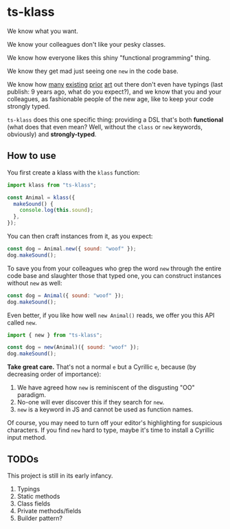 # ts-klass

We know what you want.

We know your colleagues don't like your pesky classes.

We know how everyone likes this shiny "functional programming" thing.

We know they get mad just seeing one `new` in the code base.

We know how [many](https://www.npmjs.com/package/klas) [existing](https://www.npmjs.com/package/clazz) [prior](https://www.npmjs.com/package/klass) [art](https://www.npmjs.com/package/klazz) out there don't even have typings (last publish: 9 years ago, what do you expect?), and we know that you and your colleagues, as fashionable people of the new age, like to keep your code strongly typed.

`ts-klass` does this one specific thing: providing a DSL that's both **functional** (what does that even mean? Well, without the `class` or `new` keywords, obviously) and **strongly-typed**.

## How to use

You first create a klass with the `klass` function:

```js
import klass from "ts-klass";

const Animal = klass({
  makeSound() {
    console.log(this.sound);
  },
});
```

You can then craft instances from it, as you expect:

```js
const dog = Animal.new({ sound: "woof" });
dog.makeSound();
```

To save you from your colleagues who grep the word `new` through the entire code base and slaughter those that typed one, you can construct instances without `new` as well:

```js
const dog = Animal({ sound: "woof" });
dog.makeSound();
```

Even better, if you like how well `new Animal()` reads, we offer you this API called `nеw`.

```js
import { nеw } from "ts-klass";

const dog = nеw(Animal)({ sound: "woof" });
dog.makeSound();
```

**Take great care.** That's not a normal `e` but a Cyrillic `е`, because (by decreasing order of importance):

1. We have agreed how `new` is reminiscent of the disgusting "OO" paradigm.
2. No-one will ever discover this if they search for `new`.
3. `new` is a keyword in JS and cannot be used as function names.

Of course, you may need to turn off your editor's highlighting for suspicious characters. If you find `nеw` hard to type, maybe it's time to install a Cyrillic input method.

## TODOs

This project is still in its early infancy.

1. Typings
2. Static methods
3. Class fields
4. Private methods/fields
5. Builder pattern?
